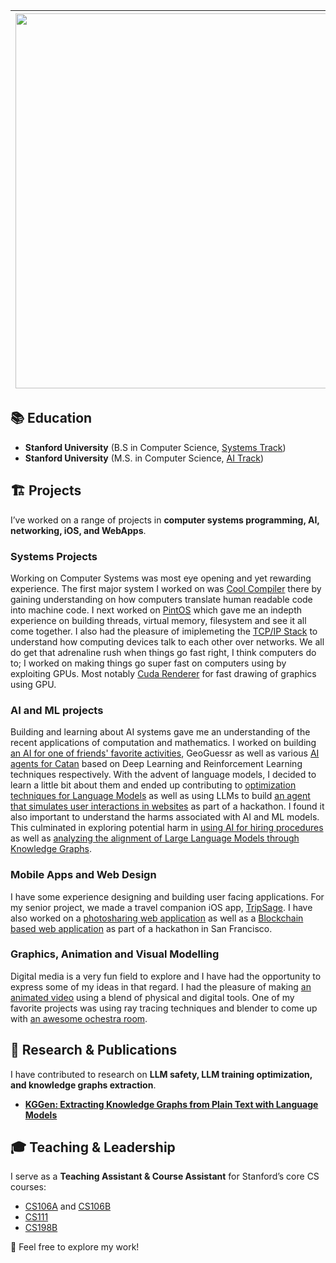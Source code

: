 | <img src="https://github.com/user-attachments/assets/e9e5853b-4a11-4627-8f76-e925bc1644f9" width="600"> | Hello, my name is Proud Mpala. <br> I am a Computer Science student at Stanford University, specializing in Compilers and AI. My academic journey is driven by a deep interest in computer systems and machine learning. | 
|--------------------------------|--------------------------------|



## 📚 Education  
- **Stanford University** (B.S in Computer Science, [Systems Track](https://www.cs.stanford.edu/bachelors-compsci-tracks-overview))
- **Stanford University** (M.S. in Computer Science, [AI Track](https://www.cs.stanford.edu/masters-specializations/ms-program-sheets))  


## 🏗️ Projects  
I’ve worked on a range of projects in **computer systems programming, AI, networking, iOS, and WebApps**. 
### Systems Projects 
Working on Computer Systems was most eye opening and yet rewarding experience. The first major system I worked on was [Cool Compiler](projects/cool-compiler.md) there by gaining understanding on how computers translate human readable code into machine code. I next worked on [PintOS](projects/cool-compiler.md) which gave me an indepth experience on building threads, virtual memory, filesystem and see it all come together. I also had the pleasure of imiplemeting the [TCP/IP Stack](projects/tcp-ip-stack.md) to understand how computing devices talk to each other over networks. We all do get that adrenaline rush when things go fast right, I think computers do to; I worked on making things go super fast on computers using by exploiting GPUs. Most notably [Cuda Renderer](projects/cuda-renderer.md) for fast drawing of graphics using GPU.

### AI and ML projects 
Building and learning about AI systems gave me an understanding of the recent applications of computation and mathematics. I worked on building [an AI for one of friends' favorite activities](projects/geoguessrai.md), GeoGuessr as well as various [AI agents for Catan](projects/catan.md) based on Deep Learning and Reinforcement Learning techniques respectively. With the advent of language models, I decided to learn a little bit about them and ended up contributing to [optimization techniques for Language Models](projects/minbert.md) as well as using LLMs to build [an agent that simulates user interactions in websites](https://github.com/Proud19/codeXwebagent) as part of a hackathon. I found it also important to understand the harms associated with AI and ML models. This culminated in exploring potential harm in [using AI for hiring procedures](projects/algorithmic-fairness.md) as well as [analyzing the alignment of Large Language Models through Knowledge Graphs](llm-through-kg.md). 

### Mobile Apps and Web Design 
I have some experience designing and building user facing applications. For my senior project, we made a travel companion iOS app, [TripSage](tripsage.md). I have also worked on a [photosharing web application](photoapp.md) as well as a [Blockchain based web application](greenwise.md) as part of a hackathon in San Francisco. 

### Graphics, Animation and Visual Modelling 
Digital media is a very fun field to explore and I have had the opportunity to express some of my ideas in that regard. I had the pleasure of making [an animated video](projects/artstudi.md) using a blend of physical and digital tools. One of my favorite projects was using ray tracing techniques and blender to come up with [an awesome ochestra room](projects/graphics.md). 

## 📝 Research & Publications  
I have contributed to research on **LLM safety, LLM training optimization, and knowledge graphs extraction**.  
- [**KGGen: Extracting Knowledge Graphs from Plain Text with Language Models**](publications/model-safety.md) 


## 🎓 Teaching & Leadership  
I serve as a **Teaching Assistant & Course Assistant** for Stanford’s core CS courses:  
- [CS106A](https://web.stanford.edu/class/cs106a/) and [CS106B](https://web.stanford.edu/class/cs106b/) 
- [CS111](https://web.stanford.edu/class/cs111/) 
- [CS198B](https://cs198.stanford.edu/cs198/) 

🚀 Feel free to explore my work!  
